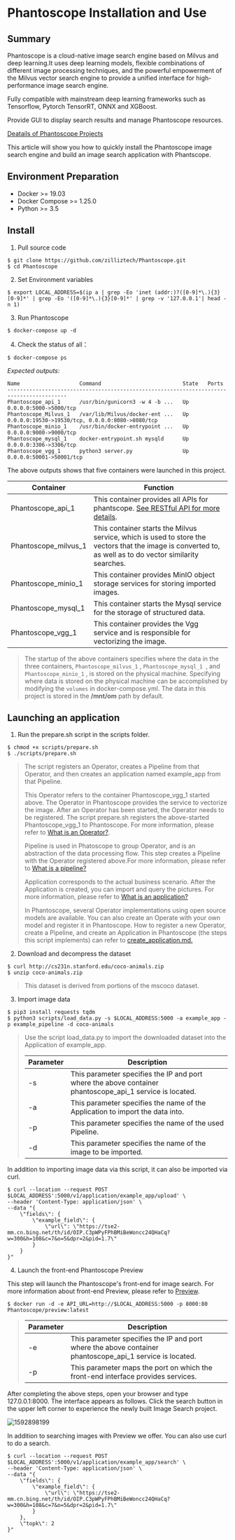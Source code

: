 # Phantoscope Installation and Use 

## Summary

Phantoscope is a cloud-native image search engine based on Milvus and deep learning.It uses deep learning models, flexible combinations of different image processing techniques, and the powerful empowerment of the Milvus vector search engine to provide a unified interface for high-performance image search engine.

Fully compatible with mainstream deep learning frameworks such as Tensorflow, Pytorch TensorRT, ONNX and XGBoost.

Provide GUI to display search results and manage Phantoscope resources.

[Deatails of Phantoscope Projects](https://github.com/zilliztech/Phantoscope/tree/0.1.0)

This article will show you how to quickly install the Phantoscope image search engine and build an image search application with Phantscope.

## Environment Preparation

- Docker >= 19.03
- Docker Compose >= 1.25.0
- Python >= 3.5

## Install

1. Pull source code

```shell
$ git clone https://github.com/zilliztech/Phantoscope.git
$ cd Phantoscope
```

2. Set Environment variables

```shell
$ export LOCAL_ADDRESS=$(ip a | grep -Eo 'inet (addr:)?([0-9]*\.){3}[0-9]*' | grep -Eo '([0-9]*\.){3}[0-9]*' | grep -v '127.0.0.1'| head -n 1)
```

3. Run Phantoscope

```shell
$ docker-compose up -d
```

4. Check the status of all：

```shell
$ docker-compose ps
```

*Expected outputs:*

```
Name                   Command                          State   Ports
-----------------------------------------------------------------------------------------
Phantoscope_api_1      /usr/bin/gunicorn3 -w 4 -b ...   Up      0.0.0.0:5000->5000/tcp
Phantoscope_Milvus_1   /var/lib/Milvus/docker-ent ...   Up      0.0.0.0:19530->19530/tcp, 0.0.0.0:8080->8080/tcp
Phantoscope_minio_1    /usr/bin/docker-entrypoint ...   Up      0.0.0.0:9000->9000/tcp
Phantoscope_mysql_1    docker-entrypoint.sh mysqld      Up      0.0.0.0:3306->3306/tcp
Phantoscope_vgg_1      python3 server.py                Up      0.0.0.0:50001->50001/tcp
```

The above outputs shows that five containers were launched in this project.

| Container            | Function                                                     |
| -------------------- | ------------------------------------------------------------ |
| Phantoscope_api_1    | This container provides all APIs for phantscope. [See RESTful API  for more details](https://app.swaggerhub.com/apis-docs/phantoscope/Phantoscope/0.1.0). |
| Phantoscope_milvus_1 | This container starts the Milvus service, which is used to store the vectors that the image is converted to, as well as to do vector similarity searches. |
| Phantoscope_minio_1  | This container provides MinIO object storage services for storing imported images. |
| Phantoscope_mysql_1  | This container starts the Mysql service for the storage of structured data. |
| Phantoscope_vgg_1    | This container provides the Vgg service and is responsible for vectorizing the image. |

> The startup of the above containers specifies where the data in the three containers, `Phantoscope_milvus_1` , `Phantoscope_mysql_1 `, and `Phantoscope_minio_1` , is stored on the physical machine. Specifying where data is stored on the physical machine can be accomplished by modifying the `volumes` in docker-compose.yml. The data in this project is stored in the **/mnt/om** path by default.



## Launching an application

1. Run the prepare.sh script in the scripts folder.

```shell
$ chmod +x scripts/prepare.sh
$ ./scripts/prepare.sh
```

> The script registers an Operator, creates a Pipeline from that Operator, and then creates an application named example_app from that Pipeline.
>
> This Operator refers to the container Phantoscope_vgg_1 started above. The Operator in Phantoscope provides the service to vectorize the image. After an Operator has been started, the Operator needs to be registered. The script prepare.sh registers the above-started Phantoscope_vgg_1 to Phantoscope. For more information, please refer to [What is an Operator?](https://github.com/zilliztech/phantoscope/blob/0.1.0/docs/site/en/tutorials/operator.md).
>
> Pipeline is used in Phatoscope to group Operator, and is an abstraction of the data processing flow. This step creates a Pipeline with the Operator registered above.For more information, please refer to [What is a pipeline?](https://github.com/zilliztech/phantoscope/blob/0.1.0/docs/site/en/tutorials/pipeline.md)
>
> Application corresponds to the actual business scenario. After the Application is created, you can import and query the pictures. For more information, please refer to [What is an application?](https://github.com/zilliztech/phantoscope/blob/0.1.0/docs/site/en/tutorials/application.md)
>
> In Phantoscope, several Operator implementations using open source models are available. You can also create an Operate with your own model and register it in Phantoscope. How to register a new Operator, create a Pipeline, and create an Application in Phantoscope (the steps this script implements) can refer to [create_application.md.](create_application.md)



2. Download and decompress the dataset

```shell
$ curl http://cs231n.stanford.edu/coco-animals.zip
$ unzip coco-animals.zip
```

> This dataset is derived from portions of the mscoco dataset.



3. Import image data

```shell
$ pip3 install requests tqdm
$ python3 scripts/load_data.py -s $LOCAL_ADDRESS:5000 -a example_app -p example_pipeline -d coco-animals
```

> Use the script load_data.py to import the downloaded dataset into the Application of example_app.
>
> | Parameter | Description                                                  |
> | --------- | ------------------------------------------------------------ |
> | -s        | This parameter specifies the IP and port where the above container phantoscope_api_1 service is located. |
> | -a        | This parameter specifies the name of the Application to import the data into. |
> | -p        | This parameter specifies the name of the used Pipeline.      |
> | -d        | This parameter specifies the name of the image to be imported. |
>

In addition to importing image data via this script, it can also be imported via curl.

```shell
$ curl --location --request POST $LOCAL_ADDRESS':5000/v1/application/example_app/upload' \
--header 'Content-Type: application/json' \
--data "{
    \"fields\": {
        \"example_field\": {
            \"url\": \"https://tse2-mm.cn.bing.net/th/id/OIP.C3pWPyFPhBMiBeWoncc24QHaCq?w=300&h=108&c=7&o=5&dpr=2&pid=1.7\"
        }
    }
}"
```



4. Launch the front-end Phantoscope Preview 

This step will launch the Phantoscope's front-end for image search. For more information about front-end Preview, please refer to [Preview](https://github.com/zilliztech/phantoscope/blob/0.1.0/docs/site/en/tutorials/preview.md).

```shell
$ docker run -d -e API_URL=http://$LOCAL_ADDRESS:5000 -p 8000:80 Phantoscope/preview:latest
```

> | Parameter | Description                                                  |
>| --------- | ------------------------------------------------------------ |
> | -e        | This parameter specifies the IP and port where the above container phantoscope_api_1 service is located. |
> | -p        | This parameter maps the port on which the front-end interface provides services. |
> 

After completing the above steps, open your browser and type 127.0.0.1:8000. The interface appears as follows. Click the search button in the upper left corner to experience the newly built Image Search project.

![1592898199](../tutorials/pic/1592898199.png)

In addition to searching images with Preview we offer. You can also use curl to do a search.

```shell
$ curl --location --request POST $LOCAL_ADDRESS':5000/v1/application/example_app/search' \
--header 'Content-Type: application/json' \
--data "{
    \"fields\": {
        \"example_field\": {
            \"url\": \"https://tse2-mm.cn.bing.net/th/id/OIP.C3pWPyFPhBMiBeWoncc24QHaCq?w=300&h=108&c=7&o=5&dpr=2&pid=1.7\"
        }
    },
    \"topk\": 2
}"
```

















